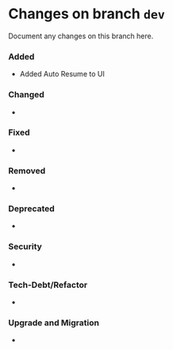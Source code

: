 # Changes on branch `dev`
Document any changes on this branch here.
### Added
- Added Auto Resume to UI 

### Changed
- 

### Fixed
- 

### Removed
- 

### Deprecated
- 

### Security
- 

### Tech-Debt/Refactor
- 

### Upgrade and Migration
- 
